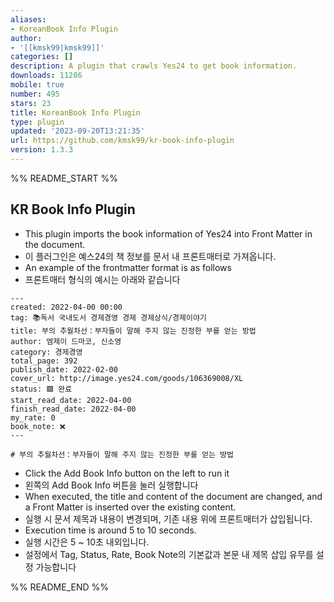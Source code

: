 ```yaml
---
aliases:
- KoreanBook Info Plugin
author:
- '[[kmsk99|kmsk99]]'
categories: []
description: A plugin that crawls Yes24 to get book information.
downloads: 11286
mobile: true
number: 495
stars: 23
title: KoreanBook Info Plugin
type: plugin
updated: '2023-09-20T13:21:35'
url: https://github.com/kmsk99/kr-book-info-plugin
version: 1.3.3
---
```


%% README_START %%

## KR Book Info Plugin

-   This plugin imports the book information of Yes24 into Front Matter in the document.
-   이 플러그인은 예스24의 책 정보를 문서 내 프론트매터로 가져옵니다.
-   An example of the frontmatter format is as follows
-   프론트매터 형식의 예시는 아래와 같습니다

```
---
created: 2022-04-00 00:00
tag: 📚독서 국내도서 경제경영 경제 경제상식/경제이야기
title: 부의 추월차선：부자들이 말해 주지 않는 진정한 부를 얻는 방법
author: 엠제이 드마코, 신소영
category: 경제경영
total_page: 392
publish_date: 2022-02-00
cover_url: http://image.yes24.com/goods/106369008/XL
status: 🟩 완료
start_read_date: 2022-04-00
finish_read_date: 2022-04-00
my_rate: 0
book_note: ❌
---

# 부의 추월차선：부자들이 말해 주지 않는 진정한 부를 얻는 방법
```

-   Click the Add Book Info button on the left to run it
-   왼쪽의 Add Book Info 버튼을 눌러 실행합니다
-   When executed, the title and content of the document are changed, and a Front Matter is inserted over the existing content.
-   실행 시 문서 제목과 내용이 변경되며, 기존 내용 위에 프론트매터가 삽입됩니다.
-   Execution time is around 5 to 10 seconds.
-   실행 시간은 5 ~ 10초 내외입니다.
-   설정에서 Tag, Status, Rate, Book Note의 기본값과 본문 내 제목 삽입 유무를 설정 가능합니다


%% README_END %%